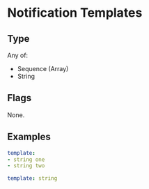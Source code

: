# Notification Templates



## Type

Any of:

* Sequence (Array)
* String

## Flags

None.


## Examples

```yaml
template:
- string one
- string two
```

```yaml
template: string

```
